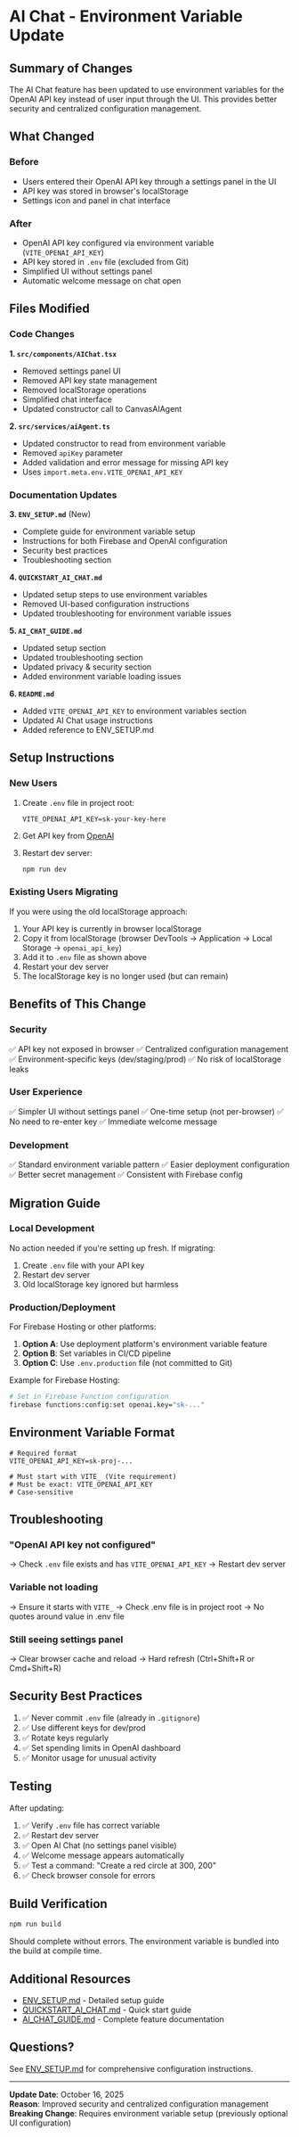 # AI Chat - Environment Variable Update

## Summary of Changes

The AI Chat feature has been updated to use environment variables for the OpenAI API key instead of user input through the UI. This provides better security and centralized configuration management.

## What Changed

### Before
- Users entered their OpenAI API key through a settings panel in the UI
- API key was stored in browser's localStorage
- Settings icon and panel in chat interface

### After
- OpenAI API key configured via environment variable (`VITE_OPENAI_API_KEY`)
- API key stored in `.env` file (excluded from Git)
- Simplified UI without settings panel
- Automatic welcome message on chat open

## Files Modified

### Code Changes

**1. `src/components/AIChat.tsx`**
- Removed settings panel UI
- Removed API key state management
- Removed localStorage operations
- Simplified chat interface
- Updated constructor call to CanvasAIAgent

**2. `src/services/aiAgent.ts`**
- Updated constructor to read from environment variable
- Removed `apiKey` parameter
- Added validation and error message for missing API key
- Uses `import.meta.env.VITE_OPENAI_API_KEY`

### Documentation Updates

**3. `ENV_SETUP.md`** (New)
- Complete guide for environment variable setup
- Instructions for both Firebase and OpenAI configuration
- Security best practices
- Troubleshooting section

**4. `QUICKSTART_AI_CHAT.md`**
- Updated setup steps to use environment variables
- Removed UI-based configuration instructions
- Updated troubleshooting for environment variable issues

**5. `AI_CHAT_GUIDE.md`**
- Updated setup section
- Updated troubleshooting section
- Updated privacy & security section
- Added environment variable loading issues

**6. `README.md`**
- Added `VITE_OPENAI_API_KEY` to environment variables section
- Updated AI Chat usage instructions
- Added reference to ENV_SETUP.md

## Setup Instructions

### New Users

1. Create `.env` file in project root:
   ```env
   VITE_OPENAI_API_KEY=sk-your-key-here
   ```

2. Get API key from [OpenAI](https://platform.openai.com/api-keys)

3. Restart dev server:
   ```bash
   npm run dev
   ```

### Existing Users Migrating

If you were using the old localStorage approach:

1. Your API key is currently in browser localStorage
2. Copy it from localStorage (browser DevTools → Application → Local Storage → `openai_api_key`)
3. Add it to `.env` file as shown above
4. Restart your dev server
5. The localStorage key is no longer used (but can remain)

## Benefits of This Change

### Security
✅ API key not exposed in browser
✅ Centralized configuration management
✅ Environment-specific keys (dev/staging/prod)
✅ No risk of localStorage leaks

### User Experience
✅ Simpler UI without settings panel
✅ One-time setup (not per-browser)
✅ No need to re-enter key
✅ Immediate welcome message

### Development
✅ Standard environment variable pattern
✅ Easier deployment configuration
✅ Better secret management
✅ Consistent with Firebase config

## Migration Guide

### Local Development

No action needed if you're setting up fresh. If migrating:

1. Create `.env` file with your API key
2. Restart dev server
3. Old localStorage key ignored but harmless

### Production/Deployment

For Firebase Hosting or other platforms:

1. **Option A**: Use deployment platform's environment variable feature
2. **Option B**: Set variables in CI/CD pipeline
3. **Option C**: Use `.env.production` file (not committed to Git)

Example for Firebase Hosting:
```bash
# Set in Firebase Function configuration
firebase functions:config:set openai.key="sk-..."
```

## Environment Variable Format

```env
# Required format
VITE_OPENAI_API_KEY=sk-proj-...

# Must start with VITE_ (Vite requirement)
# Must be exact: VITE_OPENAI_API_KEY
# Case-sensitive
```

## Troubleshooting

### "OpenAI API key not configured"
→ Check `.env` file exists and has `VITE_OPENAI_API_KEY`
→ Restart dev server

### Variable not loading
→ Ensure it starts with `VITE_`
→ Check .env file is in project root
→ No quotes around value in .env file

### Still seeing settings panel
→ Clear browser cache and reload
→ Hard refresh (Ctrl+Shift+R or Cmd+Shift+R)

## Security Best Practices

1. ✅ Never commit `.env` file (already in `.gitignore`)
2. ✅ Use different keys for dev/prod
3. ✅ Rotate keys regularly
4. ✅ Set spending limits in OpenAI dashboard
5. ✅ Monitor usage for unusual activity

## Testing

After updating:

1. ✅ Verify `.env` file has correct variable
2. ✅ Restart dev server
3. ✅ Open AI Chat (no settings panel visible)
4. ✅ Welcome message appears automatically
5. ✅ Test a command: "Create a red circle at 300, 200"
6. ✅ Check browser console for errors

## Build Verification

```bash
npm run build
```

Should complete without errors. The environment variable is bundled into the build at compile time.

## Additional Resources

- [ENV_SETUP.md](./ENV_SETUP.md) - Detailed setup guide
- [QUICKSTART_AI_CHAT.md](./QUICKSTART_AI_CHAT.md) - Quick start guide
- [AI_CHAT_GUIDE.md](./AI_CHAT_GUIDE.md) - Complete feature documentation

## Questions?

See [ENV_SETUP.md](./ENV_SETUP.md) for comprehensive configuration instructions.

---

**Update Date**: October 16, 2025  
**Reason**: Improved security and centralized configuration management  
**Breaking Change**: Requires environment variable setup (previously optional UI configuration)

